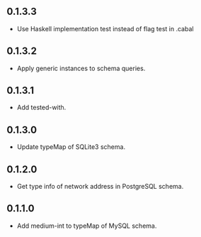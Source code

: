 <!-- -*- Markdown -*- -->

## 0.1.3.3

- Use Haskell implementation test instead of flag test in .cabal

## 0.1.3.2

- Apply generic instances to schema queries.

## 0.1.3.1

- Add tested-with.

## 0.1.3.0

- Update typeMap of SQLite3 schema.

## 0.1.2.0

- Get type info of network address in PostgreSQL schema.

## 0.1.1.0

- Add medium-int to typeMap of MySQL schema.
